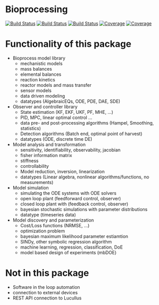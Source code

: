 # Bioprocessing

[![Build Status](https://github.com/dfabianus/Bioprocessing.jl/actions/workflows/CI.yml/badge.svg?branch=master)](https://github.com/dfabianus/Bioprocessing.jl/actions/workflows/CI.yml?query=branch%3Amaster)
[![Build Status](https://travis-ci.com/dfabianus/Bioprocessing.jl.svg?branch=master)](https://travis-ci.com/dfabianus/Bioprocessing.jl)
[![Build Status](https://ci.appveyor.com/api/projects/status/github/dfabianus/Bioprocessing.jl?svg=true)](https://ci.appveyor.com/project/dfabianus/Bioprocessing-jl)
[![Coverage](https://codecov.io/gh/dfabianus/Bioprocessing.jl/branch/master/graph/badge.svg)](https://codecov.io/gh/dfabianus/Bioprocessing.jl)
[![Coverage](https://coveralls.io/repos/github/dfabianus/Bioprocessing.jl/badge.svg?branch=master)](https://coveralls.io/github/dfabianus/Bioprocessing.jl?branch=master)


# Functionality of this package
- Bioprocess model library
    - mechanistic models
    - mass balances
    - elemental balances
    - reaction kinetics
    - reactor models and mass transfer
    - sensor models
    - data driven modeling
    - datatypes (AlgebraicEQs, ODE, PDE, DAE, SDE)
- Observer and controller library 
    - State estimation (KF, EKF, UKF, PF, MHE, ...)
    - PID, MPC, linear optimal control ...
    - data pre- and post-processing algorithms (Hampel, Smoothing, statistics)
    - Detection algorithms (Batch end, optimal point of harvest)
    - datatypes (ODE, discrete time DE)
- Model analysis and transformation 
    - sensitivity, identifiability, observability, jacobian
    - fisher information matrix
    - stiffness
    - controllability
    - Model reduction, inversion, linearization
    - datatypes (Linear algebra, nonlinear algorithms/functions, no measurements)
- Model simulation
    - simulating the ODE systems with ODE solvers
    - open loop plant (feedforward control, observer)
    - closed loop plant with (feedback control, observer)
    - bayesian stochastic simulations with parameter distributions
    - datatype (timeseries data)
- Model discovery and parameterization
    - Cost/Loss functions (NRMSE, ...)
    - optimization problem
    - bayesian maximum likelihood parameter estiamtion
    - SINDy, other symbolic regression algorithm
    - machine learning, regression, classification, DoE
    - model based design of experiments (mbDOE)

# Not in this package
- Software in the loop automation
- connection to external devices
- REST API connection to Lucullus